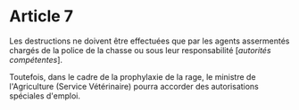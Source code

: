 # Article 7

Les destructions ne doivent être effectuées que par les agents assermentés chargés de la police de la chasse ou sous leur responsabilité [*autorités compétentes*].

Toutefois, dans le cadre de la prophylaxie de la rage, le ministre de l'Agriculture (Service Vétérinaire) pourra accorder des autorisations spéciales d'emploi.
